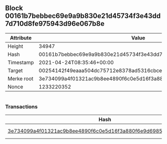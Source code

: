 ## Block 00161b7bebbec69e9a9b830e21d45734f3e43dd7d710d8fe975943d96e067b8e

Attribute | Value
--- | ---
Height | 34947
Hash | 00161b7bebbec69e9a9b830e21d45734f3e43dd7d710d8fe975943d96e067b8e
Timestamp | 2021-04-24T08:35:46+00:00
Target | 00254142f49eaaa504dc75712e8378ad5316cbcead634704b3734b6271167cc4
Merke root | 3e734099a4f01321ac9b8ee4890f6c0e5d16f3a880f6e9d6985d7caa033cd9b5
Nonce | 1233220352

```

```

### Transactions

Hash | Amount
--- | ---
[3e734099a4f01321ac9b8ee4890f6c0e5d16f3a880f6e9d6985d7caa033cd9b5](3e734099a4f01321ac9b8ee4890f6c0e5d16f3a880f6e9d6985d7caa033cd9b5.md) | 10.00000000 SKEPTI 
